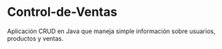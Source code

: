 # Control-de-Ventas
Aplicación CRUD en Java que maneja simple información sobre usuarios, productos y ventas.
